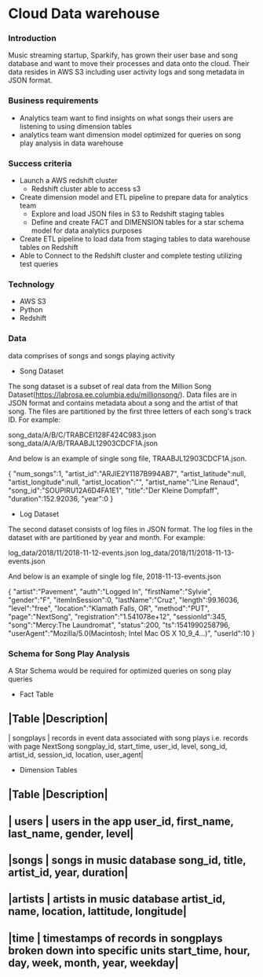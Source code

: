 # Cloud Data warehouse

### Introduction

Music streaming startup, Sparkify, has grown their user base and song database and want to move their processes and data onto the cloud. Their data resides in AWS S3 including user activity logs and song metadata in JSON format.
    
### Business requirements


- Analytics team want to find insights on what songs their users are listening to using dimension tables
- analytics team want dimension model optimized for queries on song play analysis in data warehouse 

### Success criteria

* Launch a AWS redshift cluster 
  * Redshift cluster able to access s3
* Create dimension model and ETL pipeline to prepare data for analytics team
  * Explore and load JSON files in S3 to Redshift staging tables
  * Define and create FACT and DIMENSION tables for a star schema model for data analytics purposes
* Create ETL pipeline to load data from staging tables to data warehouse tables on Redshift
* Able to Connect to the Redshift cluster and complete testing utilizing test queries

### Technology

- AWS S3
- Python
- Redshift

### Data
data comprises of songs and songs playing activity

* Song Dataset

The song dataset is a subset of real data from the Million Song Dataset(https://labrosa.ee.columbia.edu/millionsong/). Data files are in JSON format and contains metadata about a song and the artist of that song. The files are partitioned by the first three letters of each song's track ID. For example:

song_data/A/B/C/TRABCEI128F424C983.json song_data/A/A/B/TRAABJL12903CDCF1A.json

And below is an example of single song file, TRAABJL12903CDCF1A.json. 

{
   "num_songs":1,
   "artist_id":"ARJIE2Y1187B994AB7",
   "artist_latitude":null,
   "artist_longitude":null,
   "artist_location":"",
   "artist_name":"Line Renaud",
   "song_id":"SOUPIRU12A6D4FA1E1",
   "title":"Der Kleine Dompfaff",
   "duration":152.92036,
   "year":0
}

* Log Dataset

The second dataset consists of log files in JSON format. The log files in the dataset with are partitioned by year and month. For example:

log_data/2018/11/2018-11-12-events.json log_data/2018/11/2018-11-13-events.json

And below is an example of single log file, 2018-11-13-events.json

{
   "artist":"Pavement",
   "auth":"Logged In",
   "firstName":"Sylvie",
   "gender":"F",
   "itemInSession":0,
   "lastName":"Cruz",
   "length":99.16036,
   "level":"free",
   "location":"Klamath Falls, OR",
   "method":"PUT",
   "page":"NextSong",
   "registration":"1.541078e+12",
   "sessionId":345,
   "song":"Mercy:The Laundromat",
   "status":200,
   "ts":1541990258796,
   "userAgent":"Mozilla/5.0(Macintosh; Intel Mac OS X 10_9_4...)",
   "userId":10
}

### Schema for Song Play Analysis

A Star Schema would be required for optimized queries on song play queries

* Fact Table

|Table |Description|
--------------------

| songplays | records in event data associated with song plays i.e. records with page NextSong songplay_id, start_time, user_id, level, song_id, artist_id, session_id, location, user_agent|

* Dimension Tables

|Table |Description|
--------------------

| users | users in the app user_id, first_name, last_name, gender, level|
-------------------------------------------------------------------------

|songs | songs in music database song_id, title, artist_id, year, duration|
---------------------------------------------------------------------------
|artists | artists in music database artist_id, name, location, lattitude, longitude|
-------------------------------------------------------------------------------------
|time | timestamps of records in songplays broken down into specific units start_time, hour, day, week, month, year, weekday|
-----------------------------------------------------------------------------------------------------------------------------
